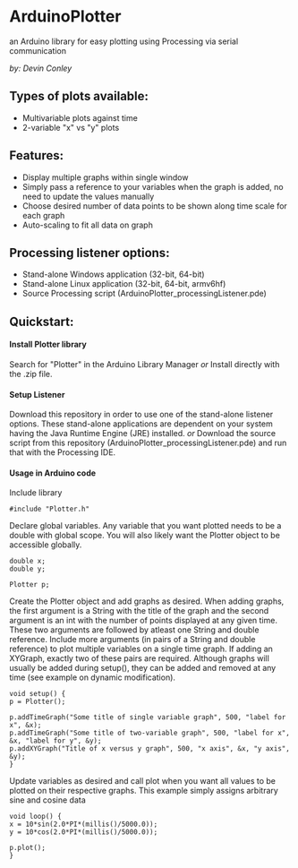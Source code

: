 ArduinoPlotter
===============
an Arduino library for easy plotting using Processing via serial communication

_by: Devin Conley_

Types of plots available:
------------------------
* Multivariable plots against time
* 2-variable "x" vs "y" plots

Features:
----------
* Display multiple graphs within single window 
* Simply pass a reference to your variables when the graph is added, no need to update the values manually
* Choose desired number of data points to be shown along time scale for each graph
* Auto-scaling to fit all data on graph

Processing listener options:
-----------------------------
* Stand-alone Windows application (32-bit, 64-bit)
* Stand-alone Linux application (32-bit, 64-bit, armv6hf)
* Source Processing script (ArduinoPlotter_processingListener.pde)

Quickstart:
------------

#### Install Plotter library 
Search for "Plotter" in the Arduino Library Manager 
_or_
Install directly with the .zip file.

#### Setup Listener
Download this repository in order to use one of the stand-alone listener options. These stand-alone applications are dependent on your system having the Java Runtime Engine (JRE) installed.
_or_
Download the source script from this repository (ArduinoPlotter_processingListener.pde) and run that with the Processing IDE.

#### Usage in Arduino code
Include library
```arduino
#include "Plotter.h"
```
Declare global variables. Any variable that you want plotted needs to be a double with global scope. You will also likely want the Plotter object to be accessible globally.
```arduino
double x;
double y;

Plotter p;
```
Create the Plotter object and add graphs as desired. When adding graphs, the first argument is a String with the title of the graph and the second argument is an int with the number of points displayed at any given time. These two arguments are followed by atleast one String and double reference. Include more arguments (in pairs of a String and double reference) to plot multiple variables on a single time graph. If adding an XYGraph, exactly two of these pairs are required. Although graphs will usually be added during setup(), they can be added and removed at any time (see example on dynamic modification).
```arduino
void setup() {
p = Plotter();

p.addTimeGraph("Some title of single variable graph", 500, "label for x", &x);
p.addTimeGraph("Some title of two-variable graph", 500, "label for x", &x, "label for y", &y);
p.addXYGraph("Title of x versus y graph", 500, "x axis", &x, "y axis", &y);
}
```
Update variables as desired and call plot when you want all values to be plotted on their respective graphs. This example simply assigns arbitrary sine and cosine data
```arduino
void loop() {
x = 10*sin(2.0*PI*(millis()/5000.0));
y = 10*cos(2.0*PI*(millis()/5000.0));

p.plot();
}
```